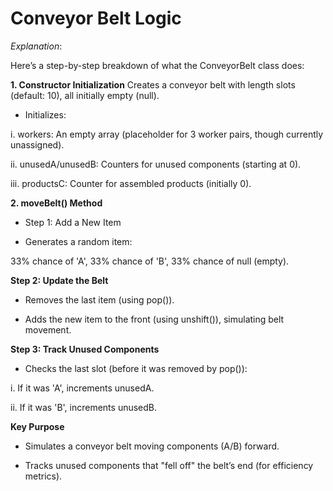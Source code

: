 # Conveyor Belt Logic 

_Explanation_:

Here’s a step-by-step breakdown of what the ConveyorBelt class does:

**1. Constructor Initialization**
Creates a conveyor belt with length slots (default: 10), all initially empty (null).

- Initializes:

i. workers: An empty array (placeholder for 3 worker pairs, though currently unassigned).

ii. unusedA/unusedB: Counters for unused components (starting at 0).

iii. productsC: Counter for assembled products (initially 0).

**2. moveBelt() Method**

- Step 1: Add a New Item

- Generates a random item:

33% chance of 'A', 33% chance of 'B', 33% chance of null (empty).

**Step 2: Update the Belt**

- Removes the last item (using pop()).

- Adds the new item to the front (using unshift()), simulating belt movement.

**Step 3: Track Unused Components**

- Checks the last slot (before it was removed by pop()):

i. If it was 'A', increments unusedA.

ii. If it was 'B', increments unusedB.

**Key Purpose**

- Simulates a conveyor belt moving components (A/B) forward.

- Tracks unused components that "fell off" the belt’s end (for efficiency metrics).
